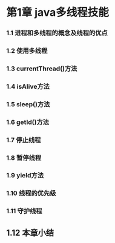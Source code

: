 # 第1章	java多线程技能

### 1.1	进程和多线程的概念及线程的优点

### 1.2	使用多线程

### 1.3	currentThread()方法

### 1.4	isAlive方法

### 1.5	sleep()方法

### 1.6 getId()方法

### 1.7	停止线程

### 1.8	暂停线程

### 1.9	yield方法

### 1.10	线程的优先级

### 1.11	守护线程

## 1.12	本章小结
